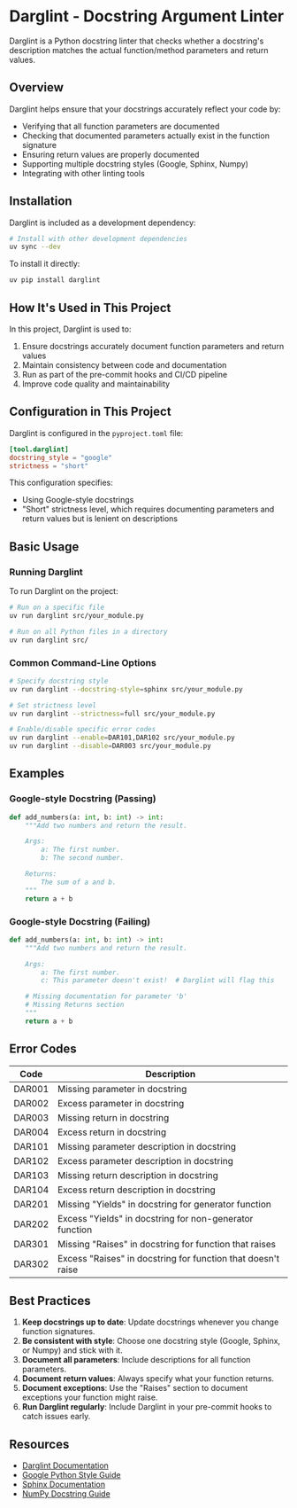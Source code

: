 # Darglint - Docstring Argument Linter

Darglint is a Python docstring linter that checks whether a docstring's description matches the actual function/method parameters and return values.

## Overview

Darglint helps ensure that your docstrings accurately reflect your code by:

- Verifying that all function parameters are documented
- Checking that documented parameters actually exist in the function signature
- Ensuring return values are properly documented
- Supporting multiple docstring styles (Google, Sphinx, Numpy)
- Integrating with other linting tools

## Installation

Darglint is included as a development dependency:

```bash
# Install with other development dependencies
uv sync --dev
```

To install it directly:

```bash
uv pip install darglint
```

## How It's Used in This Project

In this project, Darglint is used to:

1. Ensure docstrings accurately document function parameters and return values
2. Maintain consistency between code and documentation
3. Run as part of the pre-commit hooks and CI/CD pipeline
4. Improve code quality and maintainability

## Configuration in This Project

Darglint is configured in the `pyproject.toml` file:

```toml
[tool.darglint]
docstring_style = "google"
strictness = "short"
```

This configuration specifies:

- Using Google-style docstrings
- "Short" strictness level, which requires documenting parameters and return values but is lenient on descriptions

## Basic Usage

### Running Darglint

To run Darglint on the project:

```bash
# Run on a specific file
uv run darglint src/your_module.py

# Run on all Python files in a directory
uv run darglint src/
```

### Common Command-Line Options

```bash
# Specify docstring style
uv run darglint --docstring-style=sphinx src/your_module.py

# Set strictness level
uv run darglint --strictness=full src/your_module.py

# Enable/disable specific error codes
uv run darglint --enable=DAR101,DAR102 src/your_module.py
uv run darglint --disable=DAR003 src/your_module.py
```

## Examples

### Google-style Docstring (Passing)

```python
def add_numbers(a: int, b: int) -> int:
    """Add two numbers and return the result.

    Args:
        a: The first number.
        b: The second number.

    Returns:
        The sum of a and b.
    """
    return a + b
```

### Google-style Docstring (Failing)

```python
def add_numbers(a: int, b: int) -> int:
    """Add two numbers and return the result.

    Args:
        a: The first number.
        c: This parameter doesn't exist!  # Darglint will flag this

    # Missing documentation for parameter 'b'
    # Missing Returns section
    """
    return a + b
```

## Error Codes

| Code   | Description                                                  |
| ------ | ------------------------------------------------------------ |
| DAR001 | Missing parameter in docstring                               |
| DAR002 | Excess parameter in docstring                                |
| DAR003 | Missing return in docstring                                  |
| DAR004 | Excess return in docstring                                   |
| DAR101 | Missing parameter description in docstring                   |
| DAR102 | Excess parameter description in docstring                    |
| DAR103 | Missing return description in docstring                      |
| DAR104 | Excess return description in docstring                       |
| DAR201 | Missing "Yields" in docstring for generator function         |
| DAR202 | Excess "Yields" in docstring for non-generator function      |
| DAR301 | Missing "Raises" in docstring for function that raises       |
| DAR302 | Excess "Raises" in docstring for function that doesn't raise |

## Best Practices

1. **Keep docstrings up to date**: Update docstrings whenever you change function signatures.
2. **Be consistent with style**: Choose one docstring style (Google, Sphinx, or Numpy) and stick with it.
3. **Document all parameters**: Include descriptions for all function parameters.
4. **Document return values**: Always specify what your function returns.
5. **Document exceptions**: Use the "Raises" section to document exceptions your function might raise.
6. **Run Darglint regularly**: Include Darglint in your pre-commit hooks to catch issues early.

## Resources

- [Darglint Documentation](https://github.com/terrencepreilly/darglint)
- [Google Python Style Guide](https://google.github.io/styleguide/pyguide.html#38-comments-and-docstrings)
- [Sphinx Documentation](https://www.sphinx-doc.org/en/master/usage/extensions/example_google.html)
- [NumPy Docstring Guide](https://numpydoc.readthedocs.io/en/latest/format.html)
